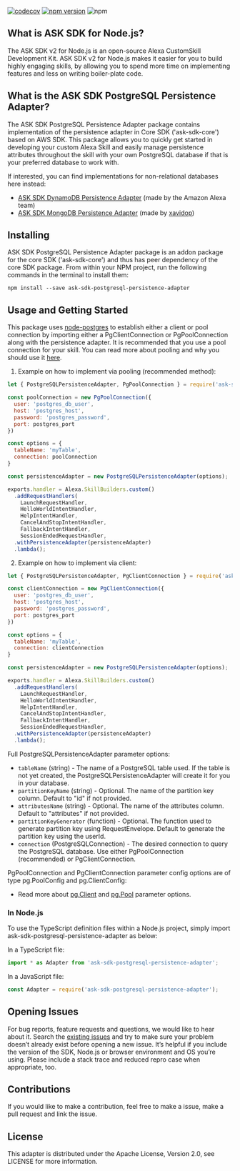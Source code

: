 [![codecov](https://codecov.io/github/bryanleemoore/ask-sdk-postgresql-persistence-adapter/branch/main/graph/badge.svg?token=PRAU3C5NFJ)](https://app.codecov.io/github/bryanleemoore/ask-sdk-postgresql-persistence-adapter)
[![npm version](https://badge.fury.io/js/ask-sdk-postgresql-persistence-adapter.svg)](https://badge.fury.io/js/ask-sdk-postgresql-persistence-adapter)
![npm](https://img.shields.io/npm/dt/ask-sdk-postgresql-persistence-adapter)

## What is ASK SDK for Node.js?

The ASK SDK v2 for Node.js is an open-source Alexa CustomSkill Development Kit. ASK SDK v2 for Node.js makes it easier for you to build highly engaging skills, by allowing you to spend more time on implementing features and less on writing boiler-plate code.

## What is the ASK SDK PostgreSQL Persistence Adapter?

The ASK SDK PostgreSQL Persistence Adapter package contains implementation of the persistence adapter in Core SDK ('ask-sdk-core') based on AWS SDK. This package allows you to quickly get started in developing your custom Alexa Skill and easily manage persistence attributes throughout the skill with your own PostgreSQL database if that is your preferred database to work with.

If interested, you can find implementations for non-relational databases here instead:
  - [ASK SDK DynamoDB Persistence Adapter](https://www.npmjs.com/package/ask-sdk-dynamodb-persistence-adapter) (made by the Amazon Alexa team)
  - [ASK SDK MongoDB Persistence Adapter](https://www.npmjs.com/package/ask-sdk-mongodb-persistence-adapter) (made by [xavidop](https://github.com/xavidop))

## Installing
ASK SDK PostgreSQL Persistence Adapter package is an addon package for the core SDK ('ask-sdk-core') and thus has peer dependency of the core SDK package. From within your NPM project, run the following commands in the terminal to install them:

```
npm install --save ask-sdk-postgresql-persistence-adapter
```

## Usage and Getting Started

This package uses [node-postgres](https://node-postgres.com/) to establish either a client or pool connection by importing either a PgClientConnection or PgPoolConnection along with the persistence adapter. It is recommended that you use a pool connection for your skill. You can read more about pooling and why you should use it [here](https://node-postgres.com/features/pooling).





1. Example on how to implement via pooling (recommended method):

```javascript
let { PostgreSQLPersistenceAdapter, PgPoolConnection } = require('ask-sdk-postgresql-persistence-adapter');

const poolConnection = new PgPoolConnection({
  user: 'postgres_db_user',
  host: 'postgres_host',
  password: 'postgres_password',
  port: postgres_port
})

const options = {
  tableName: 'myTable',
  connection: poolConnection
}

const persistenceAdapter = new PostgreSQLPersistenceAdapter(options);

exports.handler = Alexa.SkillBuilders.custom()
  .addRequestHandlers(
    LaunchRequestHandler,
    HelloWorldIntentHandler,
    HelpIntentHandler,
    CancelAndStopIntentHandler,
    FallbackIntentHandler,
    SessionEndedRequestHandler,
  .withPersistenceAdapter(persistenceAdapter)
  .lambda();
```

2. Example on how to implement via client:

```javascript
let { PostgreSQLPersistenceAdapter, PgClientConnection } = require('ask-sdk-postgresql-persistence-adapter');

const clientConnection = new PgClientConnection({
  user: 'postgres_db_user',
  host: 'postgres_host',
  password: 'postgres_password',
  port: postgres_port
})

const options = {
  tableName: 'myTable',
  connection: clientConnection
}

const persistenceAdapter = new PostgreSQLPersistenceAdapter(options);

exports.handler = Alexa.SkillBuilders.custom()
  .addRequestHandlers(
    LaunchRequestHandler,
    HelloWorldIntentHandler,
    HelpIntentHandler,
    CancelAndStopIntentHandler,
    FallbackIntentHandler,
    SessionEndedRequestHandler,
  .withPersistenceAdapter(persistenceAdapter)
  .lambda();
```

Full PostgreSQLPersistenceAdapter parameter options:
- `tableName` (string) - The name of a PostgreSQL table used. If the table is not yet created, the PostgreSQLPersistenceAdapter will create it for you in your database.
- `partitionKeyName` (string) - Optional. The name of the partition key column. Default to "id" if not provided.
- `attributesName` (string) - Optional.  The name of the attributes column. Default to "attributes" if not provided.
- `partitionKeyGenerator` (function) - Optional. The function used to generate partition key using RequestEnvelope. Default to generate the partition key using the userId.
- `connection` (PostgreSQLConnection) - The desired connection to query the PostgreSQL database. Use either PgPoolConnection (recommended) or PgClientConnection.

PgPoolConnection and PgClientConnection parameter config options are of type pg.PoolConfig and pg.ClientConfig:
- Read more about [pg.Client](https://node-postgres.com/apis/client) and [pg.Pool](https://node-postgres.com/apis/pool) parameter options.

### In Node.js
To use the TypeScript definition files within a Node.js project, simply import ask-sdk-postgresql-persistence-adapter as below:

In a TypeScript file:

```typescript
import * as Adapter from 'ask-sdk-postgresql-persistence-adapter';
```

In a JavaScript file:

```javascript
const Adapter = require('ask-sdk-postgresql-persistence-adapter');
```

## Opening Issues
For bug reports, feature requests and questions, we would like to hear about it. Search the [existing issues](https://github.com/bryanleemoore/ask-sdk-postgresql-persistence-adapter/issues) and try to make sure your problem doesn’t already exist before opening a new issue. It’s helpful if you include the version of the SDK, Node.js or browser environment and OS you’re using. Please include a stack trace and reduced repro case when appropriate, too. 

## Contributions
If you would like to make a contribution, feel free to make a issue, make a pull request and link the issue. 

## License
This adapter is distributed under the Apache License, Version 2.0, see LICENSE for more information.
